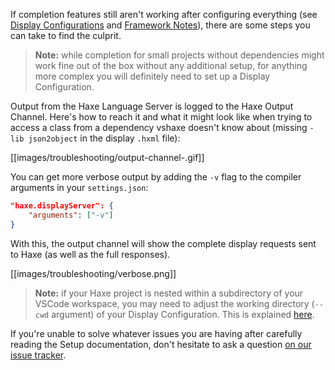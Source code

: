 If completion features still aren't working after configuring everything (see [Display Configurations](/vshaxe/vshaxe/wiki/Configuration#display-configurations-and-display-server) and [Framework Notes](/vshaxe/vshaxe/wiki/Framework-Notes)), there are some steps you can take to find the culprit.

>**Note:** while completion for small projects without dependencies might work fine out of the box without any additional setup, for anything more complex you will definitely need to set up a Display Configuration.

Output from the Haxe Language Server is logged to the Haxe Output Channel. Here's how to reach it and what it might look like when trying to access a class from a dependency vshaxe doesn't know about (missing `-lib json2object` in the display `.hxml` file):

[[images/troubleshooting/output-channel-.gif]]

You can get more verbose output by adding the `-v` flag to the compiler arguments in your `settings.json`:

```json
"haxe.displayServer": {
    "arguments": ["-v"]
}
```

With this, the output channel will show the complete display requests sent to Haxe (as well as the full responses).

[[images/troubleshooting/verbose.png]]

>**Note:** if your Haxe project is nested within a subdirectory of your VSCode workspace, you may need to adjust the working directory (`--cwd` argument) of your Display Configuration. This is explained [here]((/vshaxe/vshaxe/wiki/Configuration#display-configurations-and-display-server)).

If you're unable to solve whatever issues you are having after carefully reading the Setup documentation, don't hesitate to ask a question [on our issue tracker](https://github.com/vshaxe/vshaxe/issues/new).